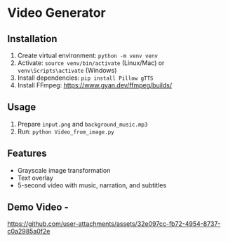 # Video Generator

## Installation
1. Create virtual environment: `python -m venv venv`
2. Activate: `source venv/bin/activate` (Linux/Mac) or `venv\Scripts\activate` (Windows)
3. Install dependencies: `pip install Pillow gTTS`
4. Install FFmpeg: https://www.gyan.dev/ffmpeg/builds/

## Usage
1. Prepare `input.png` and `background_music.mp3`
2. Run: `python Video_from_image.py`

## Features
- Grayscale image transformation
- Text overlay
- 5-second video with music, narration, and subtitles


## Demo Video - 

https://github.com/user-attachments/assets/32e097cc-fb72-4954-8737-c0a2985a0f2e

